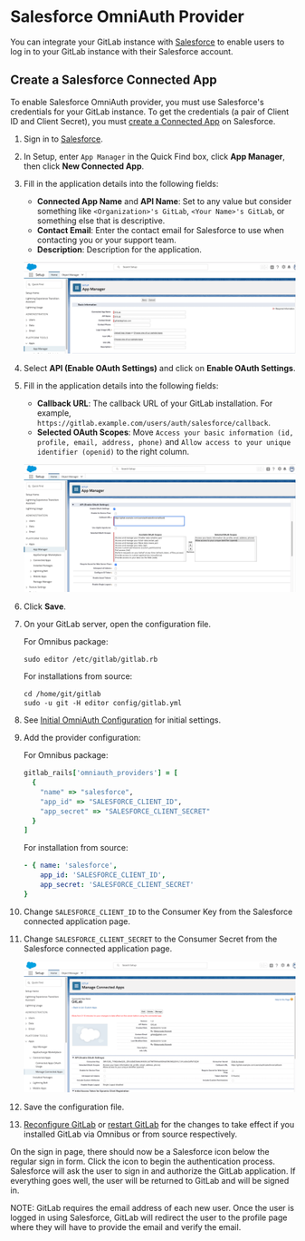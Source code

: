 # Salesforce OmniAuth Provider

You can integrate your GitLab instance with [Salesforce](https://www.salesforce.com/) to enable users to log in to your GitLab instance with their Salesforce account.

## Create a Salesforce Connected App

To enable Salesforce OmniAuth provider, you must use Salesforce's credentials for your GitLab instance.
To get the credentials (a pair of Client ID and Client Secret), you must [create a Connected App](https://help.salesforce.com/articleView?id=connected_app_create.htm&type=5) on Salesforce.

1. Sign in to [Salesforce](https://login.salesforce.com/).

1. In Setup, enter `App Manager` in the Quick Find box, click **App Manager**, then click **New Connected App**.

1. Fill in the application details into the following fields:
   - **Connected App Name** and **API Name**: Set to any value but consider something like `<Organization>'s GitLab`, `<Your Name>'s GitLab`, or something else that is descriptive.
   - **Contact Email**: Enter the contact email for Salesforce to use when contacting you or your support team.
   - **Description**: Description for the application.

   ![Salesforce App Details](img/salesforce_app_details.png)

1. Select **API (Enable OAuth Settings)** and click on **Enable OAuth Settings**.
1. Fill in the application details into the following fields:
   - **Callback URL**: The callback URL of your GitLab installation. For example, `https://gitlab.example.com/users/auth/salesforce/callback`.
   - **Selected OAuth Scopes**: Move `Access your basic information (id, profile, email, address, phone)` and `Allow access to your unique identifier (openid)` to the right column.

   ![Salesforce OAuth App Details](img/salesforce_oauth_app_details.png)

1. Click **Save**.

1. On your GitLab server, open the configuration file.

   For Omnibus package:

   ```shell
   sudo editor /etc/gitlab/gitlab.rb
   ```

   For installations from source:

   ```shell
   cd /home/git/gitlab
   sudo -u git -H editor config/gitlab.yml
   ```

1. See [Initial OmniAuth Configuration](omniauth.md#initial-omniauth-configuration) for initial settings.

1. Add the provider configuration:

   For Omnibus package:

   ```ruby
   gitlab_rails['omniauth_providers'] = [
     {
       "name" => "salesforce",
       "app_id" => "SALESFORCE_CLIENT_ID",
       "app_secret" => "SALESFORCE_CLIENT_SECRET"
     }
   ]
   ```

   For installation from source:

   ```yaml
   - { name: 'salesforce',
       app_id: 'SALESFORCE_CLIENT_ID',
       app_secret: 'SALESFORCE_CLIENT_SECRET'
   }
   ```

1. Change `SALESFORCE_CLIENT_ID` to the Consumer Key from the Salesforce connected application page.
1. Change `SALESFORCE_CLIENT_SECRET` to the Consumer Secret from the Salesforce connected application page.

   ![Salesforce App Secret Details](img/salesforce_app_secret_details.png)

1. Save the configuration file.
1. [Reconfigure GitLab]( ../administration/restart_gitlab.md#omnibus-gitlab-reconfigure ) or [restart GitLab]( ../administration/restart_gitlab.md#installations-from-source ) for the changes to take effect if you installed GitLab via Omnibus or from source respectively.

On the sign in page, there should now be a Salesforce icon below the regular sign in form.
Click the icon to begin the authentication process. Salesforce will ask the user to sign in and authorize the GitLab application.
If everything goes well, the user will be returned to GitLab and will be signed in.

NOTE:
GitLab requires the email address of each new user. Once the user is logged in using Salesforce, GitLab will redirect the user to the profile page where they will have to provide the email and verify the email.
